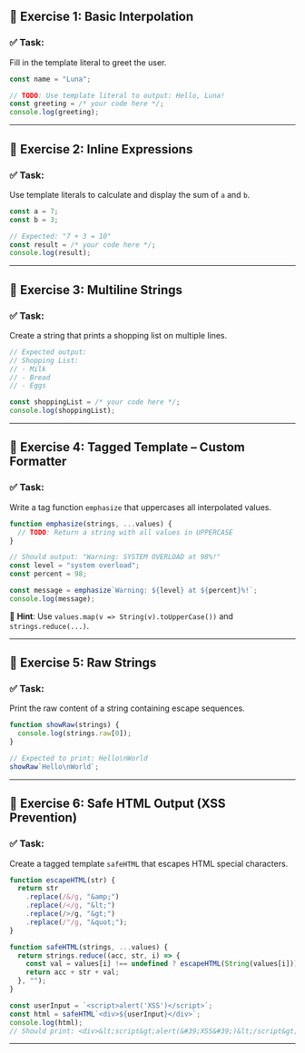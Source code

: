 ## 🧩 **Exercise 1: Basic Interpolation**

### ✅ Task:

Fill in the template literal to greet the user.

```js
const name = "Luna";

// TODO: Use template literal to output: Hello, Luna!
const greeting = /* your code here */;
console.log(greeting);
```

---

## 🧩 **Exercise 2: Inline Expressions**

### ✅ Task:

Use template literals to calculate and display the sum of `a` and `b`.

```js
const a = 7;
const b = 3;

// Expected: "7 + 3 = 10"
const result = /* your code here */;
console.log(result);
```

---

## 🧩 **Exercise 3: Multiline Strings**

### ✅ Task:

Create a string that prints a shopping list on multiple lines.

```js
// Expected output:
// Shopping List:
// - Milk
// - Bread
// - Eggs

const shoppingList = /* your code here */;
console.log(shoppingList);
```

---

## 🧩 **Exercise 4: Tagged Template – Custom Formatter**

### ✅ Task:

Write a tag function `emphasize` that uppercases all interpolated values.

```js
function emphasize(strings, ...values) {
  // TODO: Return a string with all values in UPPERCASE
}

// Should output: "Warning: SYSTEM OVERLOAD at 98%!"
const level = "system overload";
const percent = 98;

const message = emphasize`Warning: ${level} at ${percent}%!`;
console.log(message);
```

🧠 **Hint**: Use `values.map(v => String(v).toUpperCase())` and `strings.reduce(...)`.

---

## 🧩 **Exercise 5: Raw Strings**

### ✅ Task:

Print the raw content of a string containing escape sequences.

```js
function showRaw(strings) {
  console.log(strings.raw[0]);
}

// Expected to print: Hello\nWorld
showRaw`Hello\nWorld`;
```

---

## 🧩 **Exercise 6: Safe HTML Output (XSS Prevention)**

### ✅ Task:

Create a tagged template `safeHTML` that escapes HTML special characters.

```js
function escapeHTML(str) {
  return str
    .replace(/&/g, "&amp;")
    .replace(/</g, "&lt;")
    .replace(/>/g, "&gt;")
    .replace(/"/g, "&quot;");
}

function safeHTML(strings, ...values) {
  return strings.reduce((acc, str, i) => {
    const val = values[i] !== undefined ? escapeHTML(String(values[i])) : "";
    return acc + str + val;
  }, "");
}

const userInput = `<script>alert('XSS')</script>`;
const html = safeHTML`<div>${userInput}</div>`;
console.log(html);
// Should print: <div>&lt;script&gt;alert(&#39;XSS&#39;)&lt;/script&gt;</div>
```

---
